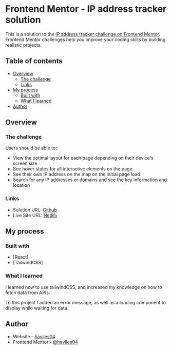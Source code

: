 # Frontend Mentor - IP address tracker solution

This is a solution to the [IP address tracker challenge on Frontend Mentor](https://www.frontendmentor.io/challenges/ip-address-tracker-I8-0yYAH0). Frontend Mentor challenges help you improve your coding skills by building realistic projects. 

## Table of contents

- [Overview](#overview)
  - [The challenge](#the-challenge)
  - [Links](#links)
- [My process](#my-process)
  - [Built with](#built-with)
  - [What I learned](#what-i-learned)
- [Author](#author)



## Overview

### The challenge

Users should be able to:

- View the optimal layout for each page depending on their device's screen size
- See hover states for all interactive elements on the page
- See their own IP address on the map on the initial page load
- Search for any IP addresses or domains and see the key information and location


### Links

- Solution URL: [Github](https://github.com/Haviles04/ip_tracker_app)
- Live Site URL: [Netlify](https://cool-boba-748cd4.netlify.app/)

## My process

### Built with

- [React]
- [TailwindCSS]



### What I learned

I learned how to use tailwindCSS, and increased my knowledge on how to fetch data from APIs.

To this project I added an error message, as well as a loading component to display while waiting for data.


## Author

- Website - [haviles04](https://haviles04.github.io)
- Frontend Mentor - [@haviles04](https://www.frontendmentor.io/profile/haviles04)
